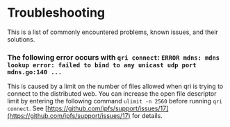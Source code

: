 # Troubleshooting

This is a list of commonly encountered problems, known issues, and their solutions.

### The following error occurs with `qri connect`: `ERROR mdns: mdns lookup error: failed to bind to any unicast udp port mdns.go:140 ...`

This is caused by a limit on the number of files allowed when qri is trying to connect to the distributed web. You can increase the open file descriptor limit by entering the following command `ulimit -n 2560` before running `qri connect`. See [https://github.com/ipfs/support/issues/17](https://github.com/ipfs/support/issues/17) for details.



	
